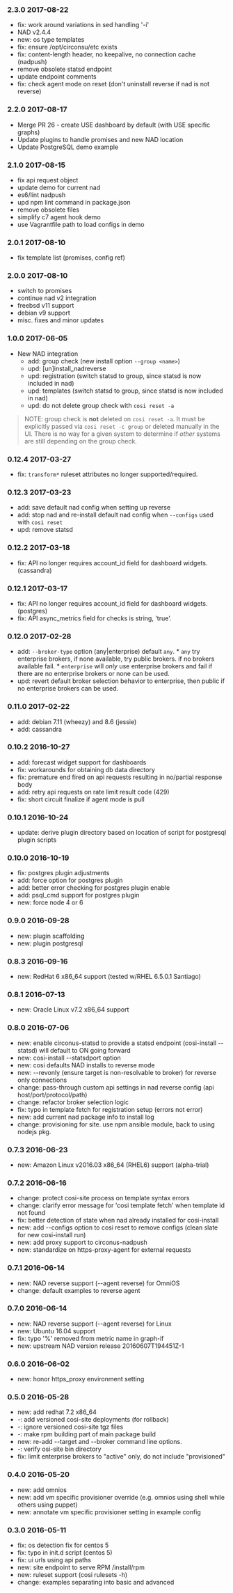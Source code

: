### 2.3.0 2017-08-22

* fix: work around variations in sed handling '-i'
* NAD v2.4.4
* new: os type templates
* fix: ensure /opt/circonsu/etc exists
* fix: content-length header, no keepalive, no connection cache (nadpush)
* remove obsolete statsd endpoint
* update endpoint comments
* fix: check agent mode on reset (don't uninstall reverse if nad is not reverse)

### 2.2.0 2017-08-17

* Merge PR 26 - create USE dashboard by default (with USE specific graphs)
* Update plugins to handle promises and new NAD location
* Update PostgreSQL demo example

### 2.1.0 2017-08-15

* fix api request object
* update demo for current nad
* es6/lint nadpush
* upd npm lint command in package.json
* remove obsolete files
* simplify c7 agent hook demo
* use Vagrantfile path to load configs in demo

### 2.0.1 2017-08-10

* fix template list (promises, config ref)

### 2.0.0 2017-08-10

* switch to promises
* continue nad v2 integration
* freebsd v11 support
* debian v9 support
* misc. fixes and minor updates

### 1.0.0 2017-06-05

* New NAD integration
  * add: group check (new install option `--group <name>`)
  * upd: [un]install_nadreverse
  * upd: registration (switch statsd to group, since statsd is now included in nad)
  * upd: templates (switch statsd to group, since statsd is now included in nad)
  * upd: do not delete group check with `cosi reset -a`

>  NOTE: group check is **not** deleted on `cosi reset -a`. It must be explicitly passed via `cosi reset -c group` or deleted manually in the UI. There is no way for a given system to determine if *other* systems are still depending on the group check.

### 0.12.4 2017-03-27

* fix: `transform*` ruleset attributes no longer supported/required.

### 0.12.3 2017-03-23

* add: save default nad config when setting up reverse
* add: stop nad and re-install default nad config when `--configs` used with `cosi reset`
* upd: remove statsd

### 0.12.2 2017-03-18

* fix: API no longer requires account_id field for dashboard widgets. (cassandra)

### 0.12.1 2017-03-17

* fix: API no longer requires account_id field for dashboard widgets. (postgres)
* fix: API async_metrics field for checks is string, 'true'.

### 0.12.0 2017-02-28

* add: `--broker-type` option (any|enterprise) default `any`.
      * `any` try enterprise brokers, if none available, try public brokers. if no brokers available fail.
      * `enterprise` will *only* use enterprise brokers and fail if there are no enterprise brokers or none can be used.
* upd: revert default broker selection behavior to enterprise, then public if no enterprise brokers can be used.

### 0.11.0 2017-02-22

* add: debian 7.11 (wheezy) and 8.6 (jessie)
* add: cassandra

### 0.10.2 2016-10-27

* add: forecast widget support for dashboards
* fix: workarounds for obtaining db data directory
* fix: premature end fired on api requests resulting in no/partial response body
* add: retry api requests on rate limit result code (429)
* fix: short circuit finalize if agent mode is pull

### 0.10.1 2016-10-24

* update: derive plugin directory based on location of script for postgresql plugin scripts

### 0.10.0 2016-10-19

* fix: postgres plugin adjustments
* add: force option for postgres plugin
* add: better error checking for postgres plugin enable
* add: psql\_cmd support for postgres plugin
* new: force node 4 or 6

### 0.9.0 2016-09-28

* new: plugin scaffolding
* new: plugin postgresql

### 0.8.3 2016-09-16

* new: RedHat 6 x86_64 support (tested w/RHEL 6.5.0.1 Santiago)

### 0.8.1 2016-07-13

* new: Oracle Linux v7.2 x86_64 support

### 0.8.0 2016-07-06

* new: enable circonus-statsd to provide a statsd endpoint (cosi-install --statsd) will default to ON going forward
* new: cosi-install --statsdport option
* new: cosi defaults NAD installs to reverse mode
* new: --revonly (ensure target is non-resolvable to broker) for reverse only connections
* change: pass-through custom api settings in nad reverse config (api host/port/protocol/path)
* change: refactor broker selection logic
* fix: typo in template fetch for registration setup (errors not error)
* new: add current nad package info to install log
* change: provisioning for site. use npm ansible module, back to using nodejs pkg.


### 0.7.3 2016-06-23

* new: Amazon Linux v2016.03 x86\_64 (RHEL6) support (alpha-trial)

### 0.7.2 2016-06-16

* change: protect cosi-site process on template syntax errors
* change: clarify error message for 'cosi template fetch' when template id not found
* fix: better detection of state when nad already installed for cosi-install
* new: add --configs option to cosi reset to remove configs (clean slate for new cosi-install run)
* new: add proxy support to circonus-nadpush
* new: standardize on https-proxy-agent for external requests

### 0.7.1 2016-06-14

* new: NAD reverse support (--agent reverse) for OmniOS
* change: default examples to reverse agent

### 0.7.0 2016-06-14

* new: NAD reverse support (--agent reverse) for Linux
* new: Ubuntu 16.04 support
* fix: typo '%' removed from metric name in graph-if
* new: upstream NAD version release 20160607T194451Z-1

### 0.6.0 2016-06-02

* new: honor https_proxy environment setting

### 0.5.0 2016-05-28

* new: add redhat 7.2 x86_64
* -: add versioned cosi-site deployments (for rollback)
* -: ignore versioned cosi-site tgz files
* -: make rpm building part of main package build
* new: re-add --target and --broker command line options.
* -: verify osi-site bin directory
* fix: limit enterprise brokers to "active" only, do not include "provisioned"

### 0.4.0 2016-05-20

* new: add omnios
* new: add vm specific provisioner override (e.g. omnios using shell while others using puppet)
* new: annotate vm specific provisioner setting in example config

### 0.3.0 2016-05-11

 * fix: os detection fix for centos 5
 * fix: typo in init.d script (centos 5)
 * fix: ui urls using api paths  
 * new: site endpoint to serve RPM /install/rpm
 * new: ruleset support (cosi rulesets -h)
 * change: examples separating into basic and advanced
